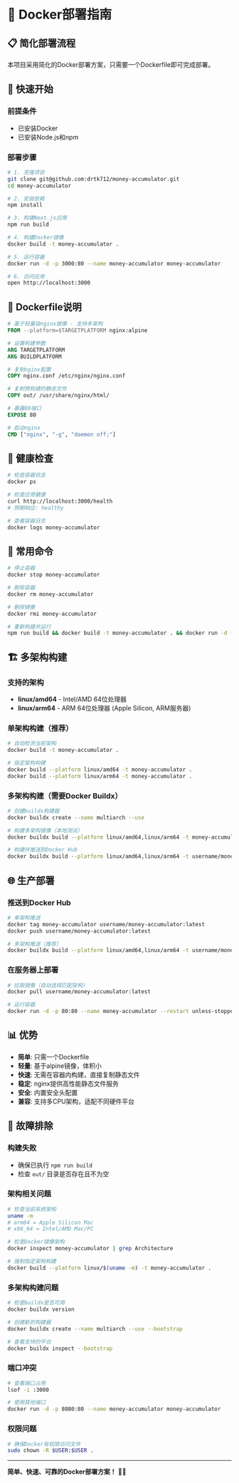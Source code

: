 # 🐳 Docker部署指南

## 📋 简化部署流程

本项目采用简化的Docker部署方案，只需要一个Dockerfile即可完成部署。

## 🚀 快速开始

### 前提条件
- 已安装Docker
- 已安装Node.js和npm

### 部署步骤

```bash
# 1. 克隆项目
git clone git@github.com:drtk712/money-accumulator.git
cd money-accumulator

# 2. 安装依赖
npm install

# 3. 构建Next.js应用
npm run build

# 4. 构建Docker镜像
docker build -t money-accumulator .

# 5. 运行容器
docker run -d -p 3000:80 --name money-accumulator money-accumulator

# 6. 访问应用
open http://localhost:3000
```

## 🔧 Dockerfile说明

```dockerfile
# 基于轻量级nginx镜像 - 支持多架构
FROM --platform=$TARGETPLATFORM nginx:alpine

# 设置构建参数
ARG TARGETPLATFORM
ARG BUILDPLATFORM

# 复制nginx配置
COPY nginx.conf /etc/nginx/nginx.conf

# 复制预构建的静态文件
COPY out/ /usr/share/nginx/html/

# 暴露80端口
EXPOSE 80

# 启动nginx
CMD ["nginx", "-g", "daemon off;"]
```

## 🏥 健康检查

```bash
# 检查容器状态
docker ps

# 检查应用健康
curl http://localhost:3000/health
# 预期响应: healthy

# 查看容器日志
docker logs money-accumulator
```

## 🔧 常用命令

```bash
# 停止容器
docker stop money-accumulator

# 删除容器
docker rm money-accumulator

# 删除镜像
docker rmi money-accumulator

# 重新构建并运行
npm run build && docker build -t money-accumulator . && docker run -d -p 3000:80 --name money-accumulator money-accumulator
```

## 🏗️ 多架构构建

### 支持的架构
- **linux/amd64** - Intel/AMD 64位处理器
- **linux/arm64** - ARM 64位处理器 (Apple Silicon, ARM服务器)

### 单架构构建（推荐）
```bash
# 自动检测当前架构
docker build -t money-accumulator .

# 指定架构构建
docker build --platform linux/amd64 -t money-accumulator .
docker build --platform linux/arm64 -t money-accumulator .
```

### 多架构构建（需要Docker Buildx）
```bash
# 创建buildx构建器
docker buildx create --name multiarch --use

# 构建多架构镜像（本地测试）
docker buildx build --platform linux/amd64,linux/arm64 -t money-accumulator .

# 构建并推送到Docker Hub
docker buildx build --platform linux/amd64,linux/arm64 -t username/money-accumulator:latest --push .
```

## 🌐 生产部署

### 推送到Docker Hub
```bash
# 单架构推送
docker tag money-accumulator username/money-accumulator:latest
docker push username/money-accumulator:latest

# 多架构推送（推荐）
docker buildx build --platform linux/amd64,linux/arm64 -t username/money-accumulator:latest --push .
```

### 在服务器上部署
```bash
# 拉取镜像（自动选择匹配架构）
docker pull username/money-accumulator:latest

# 运行容器
docker run -d -p 80:80 --name money-accumulator --restart unless-stopped username/money-accumulator:latest
```

## 📊 优势

- **简单**: 只需一个Dockerfile
- **轻量**: 基于alpine镜像，体积小
- **快速**: 无需在容器内构建，直接复制静态文件
- **稳定**: nginx提供高性能静态文件服务
- **安全**: 内置安全头配置
- **兼容**: 支持多CPU架构，适配不同硬件平台

## 🐛 故障排除

### 构建失败
- 确保已执行 `npm run build`
- 检查 `out/` 目录是否存在且不为空

### 架构相关问题
```bash
# 检查当前系统架构
uname -m
# arm64 = Apple Silicon Mac
# x86_64 = Intel/AMD Mac/PC

# 检查Docker镜像架构
docker inspect money-accumulator | grep Architecture

# 强制指定架构构建
docker build --platform linux/$(uname -m) -t money-accumulator .
```

### 多架构构建问题
```bash
# 检查buildx是否可用
docker buildx version

# 创建新的构建器
docker buildx create --name multiarch --use --bootstrap

# 查看支持的平台
docker buildx inspect --bootstrap
```

### 端口冲突
```bash
# 查看端口占用
lsof -i :3000

# 使用其他端口
docker run -d -p 8080:80 --name money-accumulator money-accumulator
```

### 权限问题
```bash
# 确保Docker有权限访问文件
sudo chown -R $USER:$USER .
```

---

**简单、快速、可靠的Docker部署方案！** 🚀🐳 